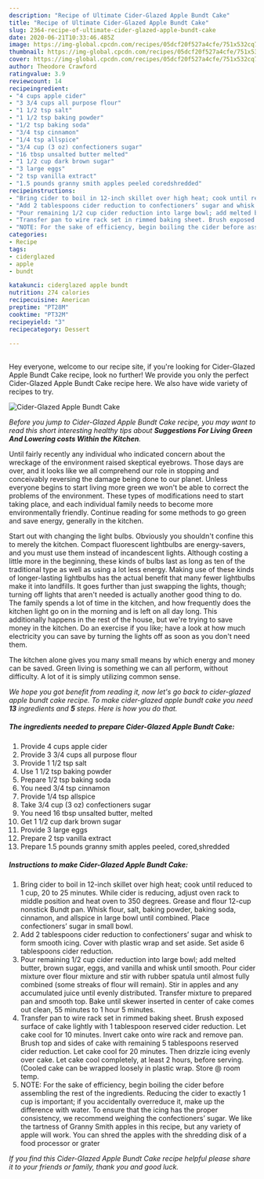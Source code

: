 ```yaml
---
description: "Recipe of Ultimate Cider-Glazed Apple Bundt Cake"
title: "Recipe of Ultimate Cider-Glazed Apple Bundt Cake"
slug: 2364-recipe-of-ultimate-cider-glazed-apple-bundt-cake
date: 2020-06-21T10:33:46.485Z
image: https://img-global.cpcdn.com/recipes/05dcf20f527a4cfe/751x532cq70/cider-glazed-apple-bundt-cake-recipe-main-photo.jpg
thumbnail: https://img-global.cpcdn.com/recipes/05dcf20f527a4cfe/751x532cq70/cider-glazed-apple-bundt-cake-recipe-main-photo.jpg
cover: https://img-global.cpcdn.com/recipes/05dcf20f527a4cfe/751x532cq70/cider-glazed-apple-bundt-cake-recipe-main-photo.jpg
author: Theodore Crawford
ratingvalue: 3.9
reviewcount: 14
recipeingredient:
- "4 cups apple cider"
- "3 3/4 cups all purpose flour"
- "1 1/2 tsp salt"
- "1 1/2 tsp baking powder"
- "1/2 tsp baking soda"
- "3/4 tsp cinnamon"
- "1/4 tsp allspice"
- "3/4 cup (3 oz) confectioners sugar"
- "16 tbsp unsalted butter melted"
- "1 1/2 cup dark brown sugar"
- "3 large eggs"
- "2 tsp vanilla extract"
- "1.5 pounds granny smith apples peeled coredshredded"
recipeinstructions:
- "Bring cider to boil in 12-inch skillet over high heat; cook until reduced to 1 cup, 20 to 25 minutes. While cider is reducing, adjust oven rack to middle position and heat oven to 350 degrees. Grease and flour 12-cup nonstick Bundt pan. Whisk flour, salt, baking powder, baking soda, cinnamon, and allspice in large bowl until combined. Place confectioners’ sugar in small bowl."
- "Add 2 tablespoons cider reduction to confectioners’ sugar and whisk to form smooth icing. Cover with plastic wrap and set aside. Set aside 6 tablespoons cider reduction."
- "Pour remaining 1/2 cup cider reduction into large bowl; add melted butter, brown sugar, eggs, and vanilla and whisk until smooth. Pour cider mixture over flour mixture and stir with rubber spatula until almost fully combined (some streaks of flour will remain). Stir in apples and any accumulated juice until evenly distributed. Transfer mixture to prepared pan and smooth top. Bake until skewer inserted in center of cake comes out clean, 55 minutes to 1 hour 5 minutes."
- "Transfer pan to wire rack set in rimmed baking sheet. Brush exposed surface of cake lightly with 1 tablespoon reserved cider reduction. Let cake cool for 10 minutes. Invert cake onto wire rack and remove pan. Brush top and sides of cake with remaining 5 tablespoons reserved cider reduction. Let cake cool for 20 minutes. Then drizzle icing evenly over cake. Let cake cool completely, at least 2 hours, before serving. (Cooled cake can be wrapped loosely in plastic wrap. Store @ room temp."
- "NOTE: For the sake of efficiency, begin boiling the cider before assembling the rest of the ingredients. Reducing the cider to exactly 1 cup is important; if you accidentally overreduce it, make up the difference with water. To ensure that the icing has the proper consistency, we recommend weighing the confectioners’ sugar. We like the tartness of Granny Smith apples in this recipe, but any variety of apple will work. You can shred the apples with the shredding disk of a food processor or grater"
categories:
- Recipe
tags:
- ciderglazed
- apple
- bundt

katakunci: ciderglazed apple bundt 
nutrition: 274 calories
recipecuisine: American
preptime: "PT28M"
cooktime: "PT32M"
recipeyield: "3"
recipecategory: Dessert

---
```

<br>
Hey everyone, welcome to our recipe site, if you're looking for Cider-Glazed Apple Bundt Cake recipe, look no further! We provide you only the perfect Cider-Glazed Apple Bundt Cake recipe here. We also have wide variety of recipes to try.
<br>


![Cider-Glazed Apple Bundt Cake](https://img-global.cpcdn.com/recipes/05dcf20f527a4cfe/751x532cq70/cider-glazed-apple-bundt-cake-recipe-main-photo.jpg)

<i>Before you jump to Cider-Glazed Apple Bundt Cake recipe, you may want to read this short interesting healthy tips about 
<strong>Suggestions For Living Green And Lowering costs Within the Kitchen</strong>.</i>
</br>

Until fairly recently any individual who indicated concern about the wreckage of the environment raised skeptical eyebrows. Those days are over, and it looks like we all comprehend our role in stopping and conceivably reversing the damage being done to our planet. Unless everyone begins to start living more green we won't be able to correct the problems of the environment. These types of modifications need to start taking place, and each individual family needs to become more environmentally friendly. Continue reading for some methods to go green and save energy, generally in the kitchen.

Start out with changing the light bulbs. Obviously you shouldn't confine this to merely the kitchen. Compact fluorescent lightbulbs are energy-savers, and you must use them instead of incandescent lights. Although costing a little more in the beginning, these kinds of bulbs last as long as ten of the traditional type as well as using a lot less energy. Making use of these kinds of longer-lasting lightbulbs has the actual benefit that many fewer lightbulbs make it into landfills. It goes further than just swapping the lights, though; turning off lights that aren't needed is actually another good thing to do. The family spends a lot of time in the kitchen, and how frequently does the kitchen light go on in the morning and is left on all day long. This additionally happens in the rest of the house, but we're trying to save money in the kitchen. Do an exercise if you like; have a look at how much electricity you can save by turning the lights off as soon as you don't need them.

The kitchen alone gives you many small means by which energy and money can be saved. Green living is something we can all perform, without difficulty. A lot of it is simply utilizing common sense.


<i>We hope you got benefit from reading it, now let's go back to cider-glazed apple bundt cake recipe. To make cider-glazed apple bundt cake you need <strong>13</strong> ingredients and <strong>5</strong> steps. Here is how you do that.
</i>

##### The ingredients needed to prepare Cider-Glazed Apple Bundt Cake:

1. Provide 4 cups apple cider
1. Provide 3 3/4 cups all purpose flour
1. Provide 1 1/2 tsp salt
1. Use 1 1/2 tsp baking powder
1. Prepare 1/2 tsp baking soda
1. You need 3/4 tsp cinnamon
1. Provide 1/4 tsp allspice
1. Take 3/4 cup (3 oz) confectioners sugar
1. You need 16 tbsp unsalted butter, melted
1. Get 1 1/2 cup dark brown sugar
1. Provide 3 large eggs
1. Prepare 2 tsp vanilla extract
1. Prepare 1.5 pounds granny smith apples peeled, cored,shredded


##### Instructions to make Cider-Glazed Apple Bundt Cake:

1. Bring cider to boil in 12-inch skillet over high heat; cook until reduced to 1 cup, 20 to 25 minutes. While cider is reducing, adjust oven rack to middle position and heat oven to 350 degrees. Grease and flour 12-cup nonstick Bundt pan. Whisk flour, salt, baking powder, baking soda, cinnamon, and allspice in large bowl until combined. Place confectioners’ sugar in small bowl.
1. Add 2 tablespoons cider reduction to confectioners’ sugar and whisk to form smooth icing. Cover with plastic wrap and set aside. Set aside 6 tablespoons cider reduction.
1. Pour remaining 1/2 cup cider reduction into large bowl; add melted butter, brown sugar, eggs, and vanilla and whisk until smooth. Pour cider mixture over flour mixture and stir with rubber spatula until almost fully combined (some streaks of flour will remain). Stir in apples and any accumulated juice until evenly distributed. Transfer mixture to prepared pan and smooth top. Bake until skewer inserted in center of cake comes out clean, 55 minutes to 1 hour 5 minutes.
1. Transfer pan to wire rack set in rimmed baking sheet. Brush exposed surface of cake lightly with 1 tablespoon reserved cider reduction. Let cake cool for 10 minutes. Invert cake onto wire rack and remove pan. Brush top and sides of cake with remaining 5 tablespoons reserved cider reduction. Let cake cool for 20 minutes. Then drizzle icing evenly over cake. Let cake cool completely, at least 2 hours, before serving. (Cooled cake can be wrapped loosely in plastic wrap. Store @ room temp.
1. NOTE: For the sake of efficiency, begin boiling the cider before assembling the rest of the ingredients. Reducing the cider to exactly 1 cup is important; if you accidentally overreduce it, make up the difference with water. To ensure that the icing has the proper consistency, we recommend weighing the confectioners’ sugar. We like the tartness of Granny Smith apples in this recipe, but any variety of apple will work. You can shred the apples with the shredding disk of a food processor or grater


<i>If you find this Cider-Glazed Apple Bundt Cake recipe helpful please share it to your friends or family, thank you and good luck.</i>
